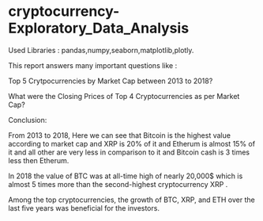# cryptocurrency-Exploratory_Data_Analysis
Used Libraries : pandas,numpy,seaborn,matplotlib,plotly.

This report answers many important questions like :

Top 5 Crytpocurrencies by Market Cap between 2013 to 2018?

What were the Closing Prices of Top 4 Cryptocurrencies as per Market Cap?

Conclusion:

From 2013 to 2018, Here we can see that Bitcoin is the highest value according to market cap and XRP is 20% of it and Etherum is almost 15% of it and all other are very less in comparison to it and Bitcoin cash is 3 times less then Etherum.

In 2018 the value of BTC was at all-time high of nearly 20,000$ which is almost 5 times more than the second-highest cryptocurrency XRP .

Among the top cryptocurrencies, the growth of BTC, XRP, and ETH over the last five years was beneficial for the investors.
